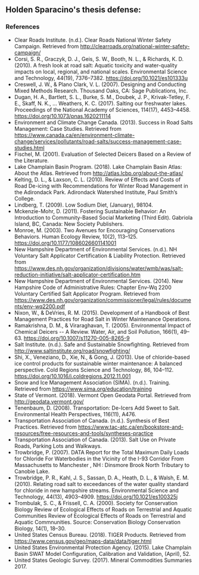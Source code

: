 ## Holden Sparacino's thesis defense: 
### References

- Clear Roads Institute. (n.d.). Clear Roads National Winter Safety Campaign. Retrieved from http://clearroads.org/national-winter-safety-campaign/
- Corsi, S. R., Graczyk, D. J., Geis, S. W., Booth, N. L., & Richards, K. D. (2010). A fresh look at road salt: Aquatic toxicity and water-quality impacts on local, regional, and national scales. Environmental Science and Technology, 44(19), 7376–7382. https://doi.org/10.1021/es101333u
- Creswell, J. W., & Plano Clark, V. L. (2007). Designing and Conducting Mixed Methods Research. Thousand Oaks, CA: Sage Publications, Inc.
- Dugan, H. A., Bartlett, S. L., Burke, S. M., Doubek, J. P., Krivak-Tetley, F. E., Skaff, N. K., … Weathers, K. C. (2017). Salting our freshwater lakes. Proceedings of the National Academy of Sciences, 114(17), 4453–4458. https://doi.org/10.1073/pnas.1620211114
- Environment and Climate Change Canada. (2013). Success in Road Salts Management: Case Studies. Retrieved from https://www.canada.ca/en/environment-climate-change/services/pollutants/road-salts/success-management-case-studies.html
- Fischel, M. (2001). Evaluation of Selected Deicers Based on a Review of the Literature.
- Lake Champlain Basin Program. (2018). Lake Champlain Basin Atlas: About the Atlas. Retrieved from http://atlas.lcbp.org/about-the-atlas/
- Kelting, D. L., & Laxson, C. L. (2010). Review of Effects and Costs of Road De-icing with Recommendations for Winter Road Management in the Adirondack Park. Adirondack Watershed Institute, Paul Smith’s College.
- Lindberg, T. (2009). Low Sodium Diet, (January), 98104.
- Mckenzie-Mohr, D. (2011). Fostering Sustainable Behavior: An Introduction to Community-Based Social Marketing (Third Edit). Gabriola Island, BC, Canada: New Society Publishers.
- Monroe, M. (2003). Two Avenues for Encouraging Conservations Behaviors. Human Ecology Review, 10(2), 113–125. https://doi.org/10.1177/1086026601141001
- New Hampshire Department of Environmental Services. (n.d.). NH Voluntary Salt Applicator Certification & Liability Protection. Retrieved from https://www.des.nh.gov/organization/divisions/water/wmb/was/salt-reduction-initiative/salt-applicator-certification.htm
- New Hampshire Department of Environmental Services. (2014). New Hampshire Code of Administrative Rules: Chapter Env-Wq 2200 Voluntary Certified Salt Applicator Program. Retrieved from https://www.des.nh.gov/organization/commissioner/legal/rules/documents/env-wq2200.pdf
- Nixon, W., & DeVries, R. M. (2015). Development of a Handbook of Best Management Practices for Road Salt in Winter Maintenance Operations.
- Ramakrishna, D. M., & Viraraghavan, T. (2005). Environmental Impact of Chemical Deicers -- A Review. Water, Air, and Soil Pollution, 166(1), 49–63. https://doi.org/10.1007/s11270-005-8265-9
- Salt Institute. (n.d.). Safe and Sustainable Snowfighting. Retrieved from http://www.saltinstitute.org/road/snowfighting/
- Shi, X., Veneziano, D., Xie, N., & Gong, J. (2013). Use of chloride-based ice control products for sustainable winter maintenance: A balanced perspective. Cold Regions Science and Technology, 86, 104–112. https://doi.org/10.1016/j.coldregions.2012.11.001
- Snow and Ice Management Association (SIMA). (n.d.). Training. Retrieved from https://www.sima.org/education/training
- State of Vermont. (2018). Vermont Open Geodata Portal. Retrieved from http://geodata.vermont.gov/
- Tenenbaum, D. (2008). Transportation: De-Icers Add Sweet to Salt. Environmental Health Perspectives, 116(11), A476.
- Transportation Association of Canada. (n.d.). Synthesis of Best Practices. Retrieved from https://www.tac-atc.ca/en/bookstore-and-resources/free-resources-and-tools/syntheses-practice
- Transportation Association of Canada. (2013). Salt Use on Private Roads, Parking Lots and Walkways.
- Trowbridge, P. (2007). DATA Report for the Total Maximum Daily Loads for Chloride For Waterbodies in the Vicinity of the I-93 Corridor From Massachusetts to Manchester , NH : Dinsmore Brook North Tributary to Canobie Lake.
- Trowbridge, P. R., Kahl, J. S., Sassan, D. A., Heath, D. L., & Walsh, E. M. (2010). Relating road salt to exceedances of the water quality standard for chloride in new hampshire streams. Environmental Science and Technology, 44(13), 4903–4909. https://doi.org/10.1021/es100325j
- Trombulak, S. C., & Frissell, C. A. (2000). Society for Conservation Biology Review of Ecological Effects of Roads on Terrestrial and Aquatic Communities Review of Ecological Effects of Roads on Terrestrial and Aquatic Commnunities. Source: Conservation Biology Conservation Biology, 14(1), 18–30.
- United States Census Bureau. (2018). TIGER Products. Retrieved from https://www.census.gov/geo/maps-data/data/tiger.html
- United States Environmental Protection Agency. (2015). Lake Champlain Basin SWAT Model Configuration, Calibration and Validation, (April), 52.
- United States Geologic Survey. (2017). Mineral Commodities Summaries 2017.
